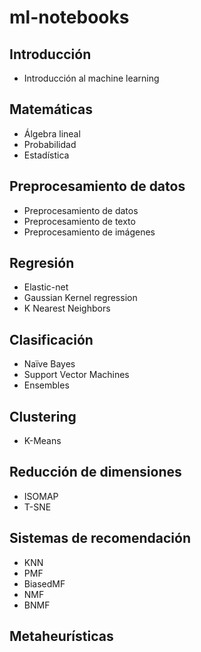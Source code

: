 # ml-notebooks

## Introducción

- Introducción al machine learning

## Matemáticas

- Álgebra lineal
- Probabilidad
- Estadística

## Preprocesamiento de datos

- Preprocesamiento de datos
- Preprocesamiento de texto
- Preprocesamiento de imágenes

## Regresión

- Elastic-net
- Gaussian Kernel regression
- K Nearest Neighbors

## Clasificación

- Naïve Bayes
- Support Vector Machines
- Ensembles

## Clustering

- K-Means

## Reducción de dimensiones

- ISOMAP
- T-SNE

## Sistemas de recomendación

- KNN
- PMF
- BiasedMF
- NMF
- BNMF

## Metaheurísticas
